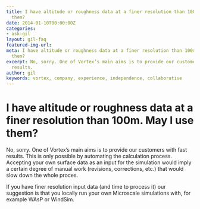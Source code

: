 ```yaml
---
title: I have altitude or roughness data at a finer resolution than 100m. May I use
  them?
date: 2014-01-10T00:00:00Z
categories:
- ask-gil
layout: gil-faq
featured-img-url: 
meta: I have altitude or roughness data at a finer resolution than 100m. May I use
  them?
excerpt: No, sorry. One of Vortex’s main aims is to provide our customers with fast
  results.
author: gil
keywords: vortex, company, experience, independence, collaborative
---
```


# I have altitude or roughness data at a finer resolution than 100m. May I use them?

No, sorry. One of Vortex’s main aims is to provide our customers with fast results. This is only possible by automating the calculation process. Accepting your own surface data as an input for the simulation would imply a certain degree of manual work (revisions, corrections, etc.) that would slow down the whole proces.

If you have finer resolution input data (and time to process it) our suggestion is that you locally run your own Microscale simulations with, for example WAsP or WindSim.